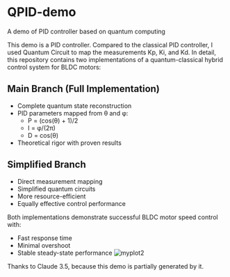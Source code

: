 # QPID-demo
A demo of PID controller based on quantum computing

This demo is a PID controller. Compared to the classical PID controller, I used Quantum Circuit to map the measurements  Kp, Ki, and Kd. 
In detail, this repository contains two implementations of a quantum-classical hybrid control system for BLDC motors:

## Main Branch (Full Implementation)
- Complete quantum state reconstruction
- PID parameters mapped from θ and φ:
  - P = (cos(θ) + 1)/2
  - I = φ/(2π)
  - D = cos(θ)
- Theoretical rigor with proven results

## Simplified Branch
- Direct measurement mapping
- Simplified quantum circuits
- More resource-efficient
- Equally effective control performance

Both implementations demonstrate successful BLDC motor speed control with:
- Fast response time
- Minimal overshoot
- Stable steady-state performance
![myplot2](https://github.com/user-attachments/assets/dfab5586-88d6-44ef-8797-9f3c818dba90)


Thanks to Claude 3.5, because this demo is partially generated by it.

